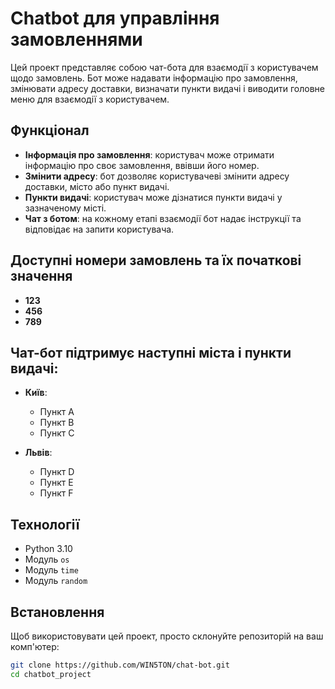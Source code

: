 # Chatbot для управління замовленнями

Цей проект представляє собою чат-бота для взаємодії з користувачем щодо замовлень. Бот може надавати інформацію про замовлення, змінювати адресу доставки, визначати пункти видачі і виводити головне меню для взаємодії з користувачем.

## Функціонал

- **Інформація про замовлення**: користувач може отримати інформацію про своє замовлення, ввівши його номер.
- **Змінити адресу**: бот дозволяє користувачеві змінити адресу доставки, місто або пункт видачі.
- **Пункти видачі**: користувач може дізнатися пункти видачі у зазначеному місті.
- **Чат з ботом**: на кожному етапі взаємодії бот надає інструкції та відповідає на запити користувача.

## Доступні номери замовлень та їх початкові значення

- **123**
- **456**
- **789**

## Чат-бот підтримує наступні міста і пункти видачі:

- **Київ**:
  - Пункт A
  - Пункт B
  - Пункт C

- **Львів**:
  - Пункт D
  - Пункт E
  - Пункт F

## Технології

- Python 3.10
- Модуль `os`
- Модуль `time`
- Модуль `random`

## Встановлення

Щоб використовувати цей проект, просто склонуйте репозиторій на ваш комп'ютер:

```bash
git clone https://github.com/WIN5TON/chat-bot.git
cd chatbot_project
